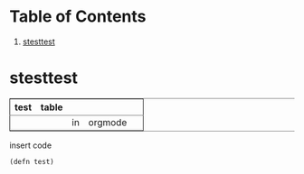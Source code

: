 
# Table of Contents

1.  [stesttest](#org22b0c01)


<a id="org22b0c01"></a>

# stesttest

<table border="2" cellspacing="0" cellpadding="6" rules="groups" frame="hsides">


<colgroup>
<col  class="org-left" />

<col  class="org-left" />

<col  class="org-left" />

<col  class="org-left" />

<col  class="org-left" />
</colgroup>
<thead>
<tr>
<th scope="col" class="org-left">test</th>
<th scope="col" class="org-left">table</th>
<th scope="col" class="org-left">&#xa0;</th>
<th scope="col" class="org-left">&#xa0;</th>
<th scope="col" class="org-left">&#xa0;</th>
</tr>
</thead>

<tbody>
<tr>
<td class="org-left">&#xa0;</td>
<td class="org-left">&#xa0;</td>
<td class="org-left">in</td>
<td class="org-left">orgmode</td>
<td class="org-left">&#xa0;</td>
</tr>
</tbody>
</table>

insert code 

    (defn test) 

